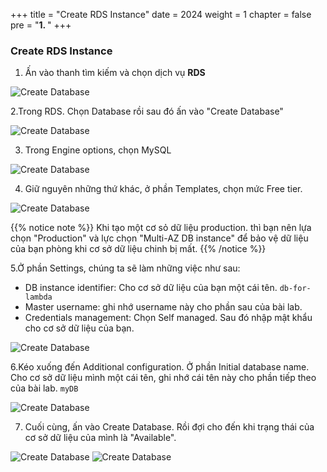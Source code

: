 +++
title = "Create RDS Instance"
date = 2024
weight = 1
chapter = false
pre = "<b>1. </b>"
+++

### Create RDS Instance

1. Ấn vào thanh tìm kiếm và chọn dịch vụ **RDS**

![Create Database](../images/1/1.0.png)

2.Trong RDS. Chọn Database rồi sau đó ấn vào "Create Database"

![Create Database](../images/1/1.1.png)

3. Trong Engine options, chọn MySQL

![Create Database](../images/1/1.2.png)

4. Giữ nguyên những thứ khác, ở phần Templates, chọn mức Free tier.

![Create Database](../images/1/1.7.png)


{{% notice note %}}
Khi tạo một cơ sỏ dữ liệu production. thì bạn nên lựa chọn "Production" và lực chọn "Multi-AZ DB instance" để bảo vệ dữ liệu của bạn phòng khi cơ sở dữ liệu chinh bị mất.
{{% /notice %}}

5.Ở phần Settings, chúng ta sẽ làm những việc như sau:
  - DB instance identifier: Cho cơ sở dữ liệu của bạn một cái tên. `db-for-lambda`
  - Master username: ghi nhớ username này cho phần sau của bài lab.
  - Credentials management: Chọn Self managed. Sau đó nhập mật khẩu cho cơ sở dữ liệu của bạn.

  ![Create Database](../images/1/1.4.png)

6.Kéo xuống đến Additional configuration. Ở phần Initial database name. Cho cơ sở dữ liệu mình một cái tên, ghi nhớ cái tên này cho phần tiếp theo của bài lab. `myDB`

  ![Create Database](../images/1/1.5.png)

7. Cuối cùng, ấn vào Create Database. Rồi đợi cho đến khi trạng thái của cơ sở dữ liệu của mình là "Available".

  ![Create Database](../images/1/1.6.png)
  ![Create Database](../images/1/1.8.png)